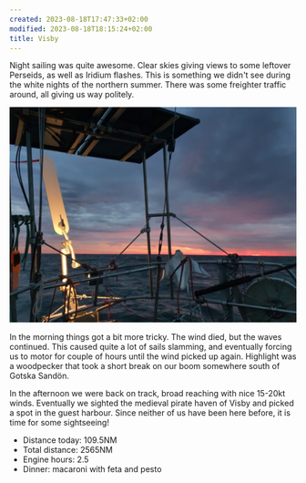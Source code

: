```yaml
---
created: 2023-08-18T17:47:33+02:00
modified: 2023-08-18T18:15:24+02:00
title: Visby
---
```


Night sailing was quite awesome. Clear skies giving views to some leftover Perseids, as well as Iridium flashes. This is something we didn't see during the white nights of the northern summer. There was some freighter traffic around, all giving us way politely.

![Image](../2023/5be96ff3e770b0a707625cd6695c8b64.jpg) 

In the morning things got a bit more tricky. The wind died, but the waves continued. This caused quite a lot of sails slamming, and eventually forcing us to motor for couple of hours until the wind picked up again. Highlight was a woodpecker that took a short break on our boom somewhere south of Gotska Sandön.

In the afternoon we were back on track, broad reaching with nice 15-20kt winds. Eventually we sighted the medieval pirate haven of Visby and picked a spot in the guest harbour. Since neither of us have been here before, it is time for some sightseeing!

* Distance today: 109.5NM
* Total distance: 2565NM
* Engine hours: 2.5
* Dinner: macaroni with feta and pesto
